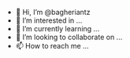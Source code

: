 - 👋 Hi, I’m @bagheriantz
- 👀 I’m interested in ...
- 🌱 I’m currently learning ...
- 💞️ I’m looking to collaborate on ...
- 📫 How to reach me ...

<!---
bagheriantz/bagheriantz is a ✨ special ✨ repository because its `README.md` (this file) appears on your GitHub profile.
You can click the Preview link to take a look at your changes.
--->
